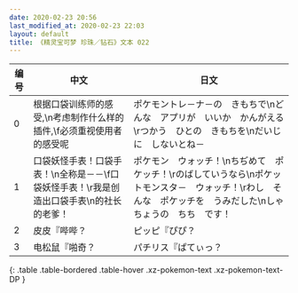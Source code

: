 ```yaml
---
date: 2020-02-23 20:56
last_modified_at: 2020-02-23 22:03
layout: default
title: 《精灵宝可梦 珍珠／钻石》文本 022
---
```

| 编号 | 中文 | 日文 |
| ---- | ---- | ---- |
| 0 | 根据口袋训练师的感受,\n考虑制作什么样的插件,\f必须重视使用者的感受呢 | ポケモントレ－ナ－の　きもちで\nどんな　アプリが　いいか　かんがえる\rつかう　ひとの　きもちを\nだいじに　しないとね－ |
| 1 | 口袋妖怪手表！口袋手表！\n全称是－－\f口袋妖怪手表！\r我是创造出口袋手表\n的社长的老爹！ | ポケモン　ウォッチ！\nちぢめて　ポケッチ！\rのばしていうなら\nポケットモンスタ－　ウォッチ！\rわし　そんな　ポケッチを　うみだした\nしゃちょうの　ちち　です！ |
| 2 | 皮皮『哔哔？ | ピッピ『ぴぴ？ |
| 3 | 电松鼠『啪奇？ | パチリス『ぱてぃっ？ |
{: .table .table-bordered .table-hover .xz-pokemon-text .xz-pokemon-text-DP }